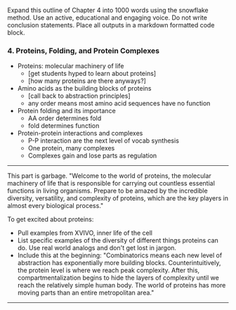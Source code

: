 Expand this outline of Chapter 4 into 1000 words using the snowflake method. Use an active, educational and engaging voice. 
Do not write conclusion statements. 
Place all outputs in a markdown formatted code block.


### 4. Proteins, Folding, and Protein Complexes
   - Proteins: molecular machinery of life
     * [get students hyped to learn about proteins]
     * [how many proteins are there anyways?]
   - Amino acids as the building blocks of proteins
     * [call back to abstraction principles]
     * any order means most amino acid sequences have no function
   - Protein folding and its importance
     * AA order determines fold
     * fold determines function
   - Protein-protein interactions and complexes
     * P-P interaction are the next level of vocab synthesis
     * One protein, many complexes
     * Complexes gain and lose parts as regulation

--------

This part is garbage.
"Welcome to the world of proteins, the molecular machinery of life that is responsible for carrying out countless essential functions in living organisms. Prepare to be amazed by the incredible diversity, versatility, and complexity of proteins, which are the key players in almost every biological process."

To get excited about proteins:
* Pull examples from XVIVO, inner life of the cell
* List specific examples of the diversity of different things proteins can do. Use real world analogs and don't get lost in jargon.
* Include this at the beginning: "Combinatorics means each new level of abstraction has exponentially more building blocks. Counterintuitively, the protein level is where we reach peak complexity. After this, compartmentalization begins to hide the layers of complexity until we reach the relatively simple human body. The world of proteins has more moving parts than an entire metropolitan area."

---

